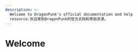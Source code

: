 ```yaml
---
description: >-
  Welcome to DragonPunk's official documentation and help
  resource.欢迎来到DragonPunk的官方文档和帮助资源。
---
```


# Welcome

